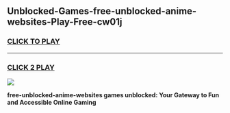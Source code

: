 
## Unblocked-Games-free-unblocked-anime-websites-Play-Free-cw01j
<h3>
<a href="https://premium76.site?title=free-unblocked-anime-websites&ref=18A1">CLICK TO PLAY</a></h3>
<hr>

<h3>
<a href="https://premium76.site?title=free-unblocked-anime-websites&ref=18A1">CLICK 2 PLAY</a>
  
</h3>

<a href="https://premium76.site?title=free-unblocked-anime-websites&ref=18A1"><img src="https://clearcache.store/games.png"></a>


**free-unblocked-anime-websites games unblocked: Your Gateway to Fun and Accessible Online Gaming**

